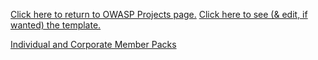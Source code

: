 [Click here to return to OWASP Projects
page.](:Category:OWASP_Project "wikilink")
[Click here to see (& edit, if wanted) the
template.](:Project_Information:template_Member_Pack "wikilink")

[Individual and Corporate Member
Packs](Category:OWASP_Project "wikilink")